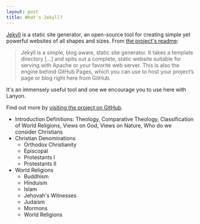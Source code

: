 ```yaml
---
layout: post
title: What's Jekyll?
---
```


[Jekyll](http://jekyllrb.com) is a static site generator, an open-source tool for creating simple yet powerful websites of all shapes and sizes. From [the project's readme](https://github.com/mojombo/jekyll/blob/master/README.markdown):

  > Jekyll is a simple, blog aware, static site generator. It takes a template directory [...] and spits out a complete, static website suitable for serving with Apache or your favorite web server. This is also the engine behind GitHub Pages, which you can use to host your project’s page or blog right here from GitHub.

It's an immensely useful tool and one we encourage you to use here with Lanyon.

Find out more by [visiting the project on GitHub](https://github.com/mojombo/jekyll).


* Introduction Definitions: Theology, Comparative Theology, Classification of World Religions, Views on God, Views on Nature, Who do we consider Christians
* Christian Denominations
    * Orthodox Christianity
    * Episcopal
    * Protestants I
    * Protestants II
* World Religions
    * Buddhism
    * Hinduism
    * Islam
    * Jehovah's Witnesses
    * Judaism
    * Mormons
    * World Religions
